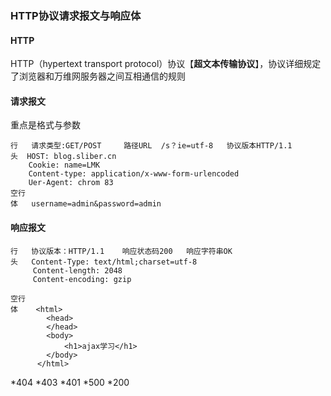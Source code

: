 ### HTTP协议请求报文与响应体

#### HTTP

HTTP（hypertext transport protocol）协议【**超文本传输协议**】，协议详细规定了浏览器和万维网服务器之间互相通信的规则

#### 请求报文

重点是格式与参数

```http
行	请求类型:GET/POST     路径URL  /s？ie=utf-8   协议版本HTTP/1.1
头  HOST: blog.sliber.cn
    Cookie: name=LMK
	Content-type: application/x-www-form-urlencoded
	Uer-Agent: chrom 83    
空行
体   username=admin&password=admin
```

#### 响应报文

```
行	协议版本：HTTP/1.1    响应状态码200   响应字符串OK
头	Content-Type: text/html;charset=utf-8
	 Content-length: 2048
	 Content-encoding: gzip

空行
体    <html>
		<head>
		</head>
		<body>
			<h1>ajax学习</h1>
		</body>
	  </html>
```
*404
*403
*401
*500
*200
